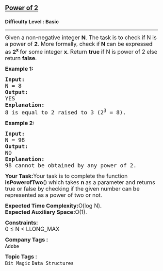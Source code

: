 <h2><a href="https://www.geeksforgeeks.org/problems/power-of-2-1587115620/1?page=1&difficulty=Basic,Easy&sortBy=submissions">Power of 2</a></h2><h3>Difficulty Level : Basic</h3><hr><div class="problems_problem_content__Xm_eO"><p><span style="font-size: 18px;">Given a non-negative integer <strong>N</strong>. The task is to check if N is a power of <strong>2</strong>. More formally, check if<strong> N </strong>can be expressed as <strong>2<sup>x</sup> </strong>for some integer <strong>x</strong>. Return <strong>true</strong> if N is power of 2 else return <strong>false</strong>.</span></p>
<p><span style="font-size: 18px;"><strong>Example 1:</strong></span></p>
<pre><span style="font-size: 18px;"><strong>Input: <br></strong>N = 8
<strong>Output: <br></strong>YES
<strong>Explanation:<br></strong>8 is equal to 2 raised to 3 (2<sup>3</sup> = 8).</span></pre>
<p><span style="font-size: 18px;"><strong>Example 2:</strong></span></p>
<pre><span style="font-size: 18px;"><strong>Input: <br></strong>N = 98
<strong>Output: <br></strong>NO
<strong>Explanation: <br></strong>98 cannot be obtained by any power of 2.</span></pre>
<p><span style="font-size: 18px;"><strong>Your Task:</strong>Your task is to complete the function <strong>isPowerofTwo</strong>() which takes <strong>n </strong>as a parameter and returns true or false by checking if the given number can be represented as a power of two or not.</span></p>
<p><span style="font-size: 18px;"><strong>Expected Time Complexity:</strong>O(log N).<br><strong>Expected Auxiliary Space:</strong>O(1).</span></p>
<p><span style="font-size: 18px;"><strong>Constraints:</strong><br>0 ≤ N &lt; LLONG_MAX</span></p></div><p><span style=font-size:18px><strong>Company Tags : </strong><br><code>Adobe</code>&nbsp;<br><p><span style=font-size:18px><strong>Topic Tags : </strong><br><code>Bit Magic</code>&nbsp;<code>Data Structures</code>&nbsp;